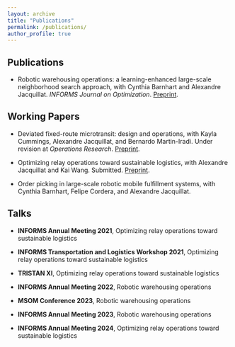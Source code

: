 ```yaml
---
layout: archive
title: "Publications"
permalink: /publications/
author_profile: true
---
```


## Publications

- Robotic warehousing operations: a learning-enhanced large-scale neighborhood search approach, with Cynthia Barnhart and Alexandre Jacquillat. _INFORMS Journal on Optimization_. <a href="https://arxiv.org/abs/2408.16890">Preprint</a>. 


## Working Papers

- Deviated fixed-route microtransit: design and operations, with Kayla Cummings, Alexandre Jacquillat, and Bernardo Martin-Iradi. Under revision at _Operations Research_. <a href="https://arxiv.org/pdf/2402.01265">Preprint</a>. 

- Optimizing relay operations toward sustainable logistics, with Alexandre Jacquillat and Kai Wang. Submitted. <a href="https://papers.ssrn.com/sol3/papers.cfm?abstract_id=4241031">Preprint</a>.

- Order picking in large-scale robotic mobile fulfillment systems, with Cynthia Barnhart, Felipe Cordera, and Alexandre Jacquillat.

## Talks

- **INFORMS Annual Meeting 2021**, Optimizing relay operations toward sustainable logistics

- **INFORMS Transportation and Logistics Workshop 2021**, Optimizing relay operations toward sustainable logistics

- **TRISTAN XI**, Optimizing relay operations toward sustainable logistics

- **INFORMS Annual Meeting 2022**, Robotic warehousing operations

- **MSOM Conference 2023**, Robotic warehousing operations

- **INFORMS Annual Meeting 2023**, Robotic warehousing operations

- **INFORMS Annual Meeting 2024**, Optimizing relay operations toward sustainable logistics